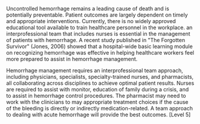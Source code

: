Uncontrolled hemorrhage remains a leading cause of death and is potentially preventable. Patient outcomes are largely dependent on timely and appropriate interventions. Currently, there is no widely approved educational tool available to train healthcare personnel in the workplace. an interprofessional team that includes nurses is essential in the management of patients with hemorrhage. A recent study published in "The Forgotten Survivor" (Jones, 2006) showed that a hospital-wide basic learning module on recognizing hemorrhage was effective in helping healthcare workers feel more prepared to assist in hemorrhage management.

Hemorrhage management requires an interprofessional team approach, including physicians, specialists, specialty-trained nurses, and pharmacists, all collaborating across disciplines to achieve optimal patient results. Nurses are required to assist with monitor, education of family during a crisis, and to assist in hemorrhage control procedures. The pharmacist may need to work with the clinicians to may appropriate treatment choices if the cause of the bleeding is directly or indirectly medication-related. A team approach to dealing with acute hemorrhage will provide the best outcomes. [Level 5]